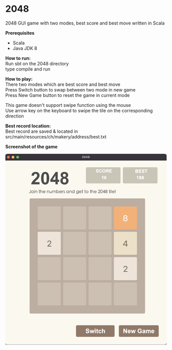 # 2048
2048 GUI game with two modes, best score and best move written in Scala

**Prerequisites**
- Scala
- Java JDK 8

**How to run:** <br/>
Run sbt on the 2048 directory <br/>
type compile and run <br/>

**How to play:** </br>
There two modes which are best score and best move <br/>
Press Switch button to swap between two mode in new game <br/>
Press New Game button to reset the game in current mode 
<br/>

This game doesn't support swipe function using the mouse <br/>
Use arrow key on the keyboard to swipe the tile on the corresponding direction <br/>

**Best record location:** <br/>
Best record are saved & located in src/main/resources/ch/makery/address/best.txt <br/>

**Screenshot of the game**

![screenshot](/src/main/resources/ch/makery/address/img/2048_ss.png)
